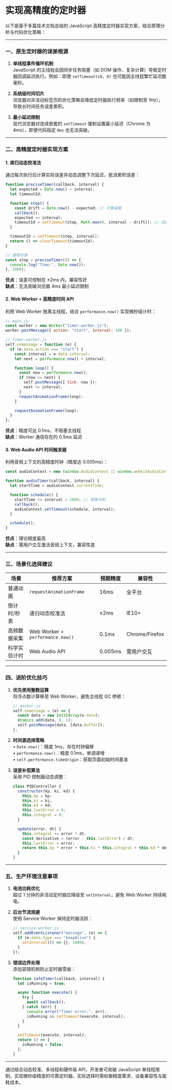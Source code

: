 # 实现高精度的定时器

以下是基于多篇技术文档总结的 JavaScript 高精度定时器实现方案，结合原理分析与代码优化策略：

---

### 一、原生定时器的误差根源

1. **单线程事件循环机制**  
   JavaScript 的主线程会因同步任务阻塞（如 DOM 操作、复杂计算）导致定时器回调延迟执行。例如：即使 `setTimeout(cb, 0)` 也可能因主线程繁忙延迟数毫秒。

2. **系统级时间切片**  
   浏览器对非活动标签页的优化策略会降低定时器执行频率（如限制至 1Hz），导致长时间任务误差累积。

3. **最小延迟限制**  
   现代浏览器对连续嵌套的 `setTimeout` 强制设置最小延迟（Chrome 为 4ms），即使代码指定 `0ms` 也无法突破。

---

### 二、高精度定时器实现方案

#### 1. **递归动态校准法**

通过每次执行后计算实际误差并动态调整下次延迟，抵消累积误差：

```javascript
function preciseTimer(callback, interval) {
  let expected = Date.now() + interval;
  let timeoutId;

  function step() {
    const drift = Date.now() - expected; // 计算误差
    callback();
    expected += interval;
    timeoutId = setTimeout(step, Math.max(0, interval - drift)); // 动态调整
  }

  timeoutId = setTimeout(step, interval);
  return () => clearTimeout(timeoutId);
}

// 使用示例
const stop = preciseTimer(() => {
  console.log("Time:", Date.now());
}, 1000);
```

**优点**：误差可控制在 ±2ms 内，兼容性好  
**缺点**：无法突破浏览器 4ms 最小延迟限制

#### 2. **Web Worker + 高精度时间 API**

利用 Web Worker 脱离主线程，结合 `performance.now()` 实现微秒级计时：

```javascript
// main.js
const worker = new Worker("timer-worker.js");
worker.postMessage({ action: "start", interval: 100 });

// timer-worker.js
self.onmessage = function (e) {
  if (e.data.action === "start") {
    const interval = e.data.interval;
    let next = performance.now() + interval;

    function loop() {
      const now = performance.now();
      if (now >= next) {
        self.postMessage({ tick: now });
        next += interval;
      }
      requestAnimationFrame(loop);
    }

    requestAnimationFrame(loop);
  }
};
```

**优点**：精度可达 0.1ms，不阻塞主线程  
**缺点**：Worker 通信存在约 0.5ms 延迟

#### 3. **Web Audio API 时间触发器**

利用音频上下文的高精度时钟（精度达 0.005ms）：

```javascript
const audioContext = new (window.AudioContext || window.webkitAudioContext)();

function audioTimer(callback, interval) {
  let startTime = audioContext.currentTime;

  function schedule() {
    startTime += interval / 1000; // 转换为秒
    callback();
    audioContext.setTimeout(schedule, interval);
  }

  schedule();
}
```

**优点**：理论精度最高  
**缺点**：需用户交互激活音频上下文，兼容性差

---

### 三、场景化选择建议

| 场景         | 推荐方案                         | 预期精度 | 兼容性         |
| ------------ | -------------------------------- | -------- | -------------- |
| 普通动画     | `requestAnimationFrame`          | 16ms     | 全平台         |
| 倒计时/秒表  | 递归动态校准法                   | ±2ms     | IE10+          |
| 高频数据采集 | Web Worker + `performance.now()` | 0.1ms    | Chrome/Firefox |
| 科学实验计时 | Web Audio API                    | 0.005ms  | 需用户交互     |

---

### 四、进阶优化技巧

1. **优先使用整数运算**  
   将浮点数计算移至 Web Worker，避免主线程 GC 停顿：

   ```javascript
   // worker.js
   self.onmessage = (e) => {
     const data = new Int32Array(e.data);
     Atomics.add(data, 0, 1);
     self.postMessage(data, [data.buffer]);
   };
   ```

2. **时间源选择策略**  
   • `Date.now()`：精度 1ms，存在时钟偏移  
   • `performance.now()`：精度 0.1ms，单调递增  
   • `self.performance.timeOrigin`：获取页面初始时间基准

3. **误差补偿算法**  
   采用 PID 控制器动态调整：

   ```javascript
   class PIDController {
     constructor(kp, ki, kd) {
       this.kp = kp;
       this.ki = ki;
       this.kd = kd;
       this.lastError = 0;
       this.integral = 0;
     }

     update(error, dt) {
       this.integral += error * dt;
       const derivative = (error - this.lastError) / dt;
       this.lastError = error;
       return this.kp * error + this.ki * this.integral + this.kd * derivative;
     }
   }
   ```

---

### 五、生产环境注意事项

1. **电池功耗优化**  
   超过 1 分钟的非活动定时器应降级至 `setInterval`，避免 Web Worker 持续耗电。

2. **后台节流规避**  
   使用 Service Worker 保持定时器活跃：

   ```javascript
   // service-worker.js
   self.addEventListener("message", (e) => {
     if (e.data.type === "keepAlive") {
       setInterval(() => {}, 1000);
     }
   });
   ```

3. **错误边界处理**  
   添加容错机制防止定时器雪崩：
   ```javascript
   function safeTimer(callback, interval) {
     let isRunning = true;

     async function execute() {
       try {
         await callback();
       } catch (err) {
         console.error("Timer error:", err);
         isRunning && setTimeout(execute, interval);
       }
     }

     setTimeout(execute, interval);
     return () => {
       isRunning = false;
     };
   }
   ```

---

通过结合动态校准、多线程和硬件级 API，开发者可突破 JavaScript 单线程限制，实现微秒级精度的可靠定时器。实际选择时需权衡精度需求、设备兼容性与能耗成本。
